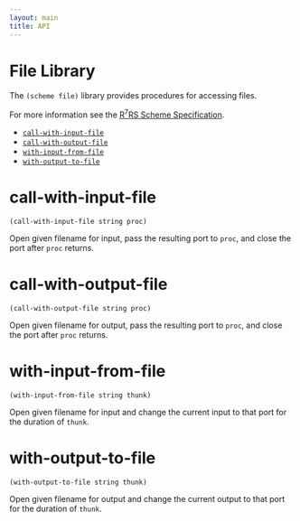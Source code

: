 ```yaml
---
layout: main
title: API
---
```


# File Library

The `(scheme file)` library provides procedures for accessing files.

For more information see the [R<sup>7</sup>RS Scheme Specification](../../r7rs.pdf).

- [`call-with-input-file` ](#call-with-input-file)
- [`call-with-output-file`](#call-with-output-file)
- [`with-input-from-file`](#with-input-from-file)
- [`with-output-to-file`](#with-output-to-file)

# call-with-input-file

    (call-with-input-file string proc)

Open given filename for input, pass the resulting port to `proc`, and close the port after `proc` returns.

# call-with-output-file

    (call-with-output-file string proc)

Open given filename for output, pass the resulting port to `proc`, and close the port after `proc` returns.

# with-input-from-file

    (with-input-from-file string thunk)

Open given filename for input and change the current input to that port for the duration of `thunk`.

# with-output-to-file

    (with-output-to-file string thunk)

Open given filename for output and change the current output to that port for the duration of `thunk`.
